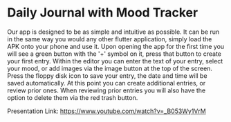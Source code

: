 # Daily Journal with Mood Tracker
Our app is designed to be as simple and intuitive as possible. 
It can be run in the same way you would any other flutter application, simply load the APK onto your phone and use it. 
Upon opening the app for the first time you will see a green button with the '+' symbol on it, press that button to create your first entry. 
Within the editor you can enter the text of your entry, select your mood, or add images via the image button at the top of the screen.
Press the floppy disk icon to save your entry, the date and time will be saved automatically. 
At this point you can create additional entries, or review prior ones. 
When reviewing prior entries you will also have the option to delete them via the red trash button.

Presentation Link: https://www.youtube.com/watch?v=_B053Wy1VrM
